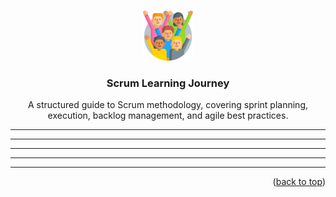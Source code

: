 <a id="readme-top"></a>

<!-- PROJECT LOGO -->
<br />
<div align="center">
  <a href="https://github.com/Jeria93/scrum-guide">
    <img src="diversity.png" alt="Logo" width="80" height="80">
  </a>

  <h3 align="center">Scrum Learning Journey</h3>

  <p align="center">
    A structured guide to Scrum methodology, covering sprint planning, execution, backlog management, and agile best practices.
  </p>
</div>

---


---


---

---

---

<p align="right">(<a href="#readme-top">back to top</a>)</p>
